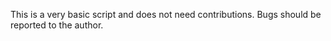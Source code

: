 This is a very basic script and does not need contributions.
Bugs should be reported to the author.
